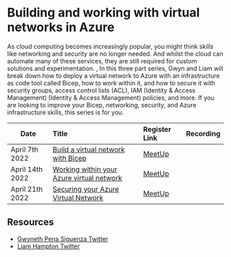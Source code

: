 # Building and working with virtual networks in Azure 

As cloud computing becomes increasingly popular, you might think skills like networking and security are no longer needed. And whilst the cloud can automate many of these services, they are still required for custom solutions and experimentation. , In this three part series, Gwyn and Liam will break down how to deploy a virtual network to Azure with an infrastructure as code tool called Bicep, how to work within it, and how to secure it with security groups, access control lists (ACL), IAM (Identity & Access Management) (Identity & Access Management) policies, and more. If you are looking to improve your Bicep, networking, security, and Azure infrastructure skills, this series is for you.  
 

 Date | Title |  Register Link | Recording
---       | :---   | :--- | :---
April 7th 2022 |[Build a virtual network with Bicep](build-vnet-bicep/README.md)                     |  [MeetUp]()      | 
April 14th 2022 |[Working within your Azure virtual network ](work-within-vnet/README.md)   | [MeetUp]()        |       
April 21th 2022| [Securing your Azure Virtual Network](secure-azure-vnet/README.md)                 | [MeetUp]()            

## Resources

- [Gwyneth Pena Siguenza Twitter](https://twitter.com/madebygps)
- [Liam Hampton Twitter](https://twitter.com/liamchampton)




